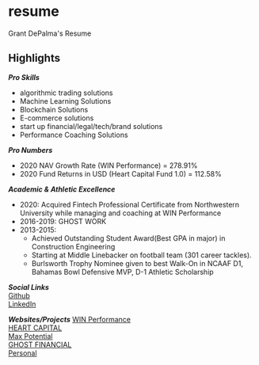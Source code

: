 # resume
Grant DePalma's Resume

## Highlights  
***Pro Skills***   
- algorithmic trading solutions   
- Machine Learning Solutions   
- Blockchain Solutions     
- E-commerce solutions    
- start up financial/legal/tech/brand solutions  
- Performance Coaching Solutions  

***Pro Numbers***
- 2020 NAV Growth Rate (WIN Performance) = 278.91%
- 2020 Fund Returns in USD (Heart Capital Fund 1.0) = 112.58%

***Academic & Athletic Excellence***  
- 2020: Acquired Fintech Professional Certificate from Northwestern University while managing and coaching at WIN Performance   
- 2016-2019: GHOST WORK  
- 2013-2015:  
  - Achieved Outstanding Student Award(Best GPA in major) in Construction Engineering  
  - Starting at Middle Linebacker on football team (301 career tackles).   
  - Burlsworth Trophy Nominee given to best Walk-On in NCAAF D1, Bahamas Bowl Defensive MVP, D-1 Athletic Scholarship

***Social Links***   
[Github]("https://github.com/gdepalma93")    
[LinkedIn]("https://www.linkedin.com/in/grant-depalma-159042167/")  

***Websites/Projects*** 
[WIN Performance]("https://winperformance.io/")        
[HEART CAPITAL]("https://heartcap.io")   
[Max Potential]("https://maxpotential.community")   
[GHOST FINANCIAL]("https://ghost.financial")    
[Personal]("https://grantdepalma.com")   






